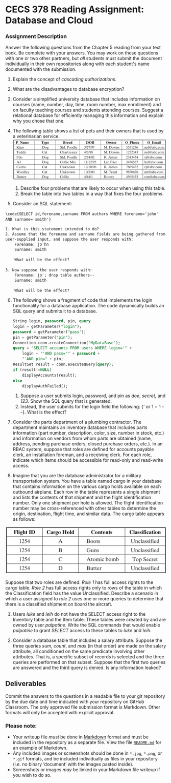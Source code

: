 # CECS 378 Reading Assignment: Database and Cloud

### Assignment Description
Answer the following questions from the Chapter 5 reading from your text book. Be complete with your answers. You may work on these questions with one or two other partners, but *all* students must submit the document individually in their own repositories along with each student's name documented with the submission.

1. Explain the concept of *cascading authorizations*.

2. What are the disadvantages to database encryption?

3. Consider a simplified university database that includes information on courses (name, number, day, time, room number, max enrollment) and on faculty teaching courses and students attending courses. Suggest a relational database for efficiently managing this information and explain why you chose that one.

4. The following table shows a list of pets and their owners that is used by a veterinarian
service.
	![Vet Table](vet_table.png "Vet Table")
  
   1. Describe four problems that are likely to occur when using this table.
   2. Break the table into two tables in a way that fixes the four problems.

1. Consider an SQL statement:
   
 `\code{SELECT id,forename,surname FROM authors WHERE forename='john' AND surname='smith'}`

    1. What is this statement intended to do?
    2. Assume that the forename and surname fields are being gathered from user-supplied input, and suppose the user responds with:
        Forename: jo'hn
        Surname: smith

        What will be the effect?
    
    3. Now suppose the user responds with:
        Forename: jo'; drop table authors--
        Surname: smith

        What will be the effect?


6. The following shows a fragment of code that implements the login functionality for a database application. The code dynamically builds an SQL query and submits it to a database.

    ``` sql
    String login, password, pin, query
    login = getParameter("login");
    password = getParameter("pass");
    pin = getParameter("pin");
    Connection conn.createConnection("MyDataBase");
    query = "SELECT accounts FROM users WHERE login='" +
        login + "'AND pass='" + password +
        "'AND pin=" + pin;
    ResultSet result = conn.executeQuery(query);
    if (result!=NULL)
        displayAccounts(result);
    else
        displayAuthFailed();
    ```

    1. Suppose a user submits login, password, and pin as *doe*, *secret*, and *123*. Show the SQL query that is generated.
    2. Instead, the user submits for the login field the following: {' or 1 = 1 - -}. What is the effect?

7. Consider the parts department of a plumbing contractor. The department maintains an inventory database that includes parts information (part number, description, color, size, number in stock, etc.) and information on vendors from whom parts are obtained (name, address, pending purchase orders, closed purchase orders, etc.). In an RBAC system, suppose that roles are defined for accounts payable clerk, an installation foreman, and a receiving clerk. For each role, indicate which items should be accessible for read-only and read-write access.

8. Imagine that you are the database administrator for a military transportation system. You have a table named cargo in your database that contains information on the various cargo holds available on each outbound airplane. Each row in the table represents a single shipment and lists the contents of that shipment and the flight identification number. Only one shipment per hold is allowed. The flight identification number may be cross-referenced with other tables to determine the origin, destination, flight time, and similar data. The cargo table appears as follows:
   

  ![nukes](military_db.png "Military DB")


Suppose that two roles are defined: *Role 1* has full access rights to the cargo table. *Role 2* has full access rights only to rows of the table in which the Classification field has the value Unclassified. Describe a scenario in which a user assigned to *role 2* uses one or more queries to determine that there is a classified shipment on board the aircraft.

   1. Users *luke* and *leih* do not have the SELECT access right to the Inventory table and the Item table. These tables were created by and are owned by user *palpatine*. Write the SQL commands that would enable *palpatine* to grant *SELECT* access to these tables to *luke* and *leih*.

   2.  Consider a database table that includes a salary attribute. Suppose the three queries *sum*, *count*, and *max* (in that order) are made on the salary attribute, all conditioned on the same predicate involving other attributes. That is, a specific subset of records is selected and the three queries are performed on that subset. Suppose that the first two queries are answered and the third query is denied. Is any information leaked?

## Deliverables

Commit the answers to the questions in a readable file to your git repository by the due date and time indicated with your repository on GitHub Classroom. The only approved file submission format is Markdown. Other formats will only be accepted with explicit approval.

### Please note:

* Your writeup file *must* be done in [Markdown](https://docs.github.com/en/get-started/writing-on-github/getting-started-with-writing-and-formatting-on-github/basic-writing-and-formatting-syntax) format and must be included in the repository as a separate file. View the file [`README.md`](README.md?plain=1) for an example of Markdown.
* Any included images or screenshots should be done in `*.jpg`, `*.png`, or `*.gif` formats, and be included individually as files in your repository (i.e. no binary ‘document’ with the images pasted inside).
* Screenshots or images *may* be linked in your Markdown file writeup if you wish to do so.